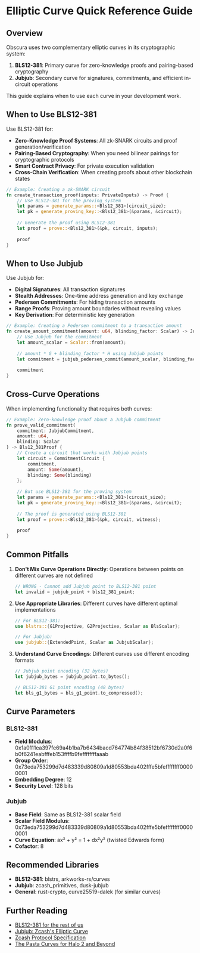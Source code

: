 # Elliptic Curve Quick Reference Guide

## Overview

Obscura uses two complementary elliptic curves in its cryptographic system:

1. **BLS12-381**: Primary curve for zero-knowledge proofs and pairing-based cryptography
2. **Jubjub**: Secondary curve for signatures, commitments, and efficient in-circuit operations

This guide explains when to use each curve in your development work.

## When to Use BLS12-381

Use BLS12-381 for:

- **Zero-Knowledge Proof Systems**: All zk-SNARK circuits and proof generation/verification
- **Pairing-Based Cryptography**: When you need bilinear pairings for cryptographic protocols
- **Smart Contract Privacy**: For private execution validation
- **Cross-Chain Verification**: When creating proofs about other blockchain states

```rust
// Example: Creating a zk-SNARK circuit
fn create_transaction_proof(inputs: PrivateInputs) -> Proof {
    // Use BLS12-381 for the proving system
    let params = generate_params::<Bls12_381>(circuit_size);
    let pk = generate_proving_key::<Bls12_381>(&params, &circuit);
    
    // Generate the proof using BLS12-381
    let proof = prove::<Bls12_381>(&pk, circuit, inputs);
    
    proof
}
```

## When to Use Jubjub

Use Jubjub for:

- **Digital Signatures**: All transaction signatures
- **Stealth Addresses**: One-time address generation and key exchange
- **Pedersen Commitments**: For hiding transaction amounts
- **Range Proofs**: Proving amount boundaries without revealing values
- **Key Derivation**: For deterministic key generation

```rust
// Example: Creating a Pedersen commitment to a transaction amount
fn create_amount_commitment(amount: u64, blinding_factor: Scalar) -> JubjubCommitment {
    // Use Jubjub for the commitment
    let amount_scalar = Scalar::from(amount);
    
    // amount * G + blinding_factor * H using Jubjub points
    let commitment = jubjub_pedersen_commit(amount_scalar, blinding_factor);
    
    commitment
}
```

## Cross-Curve Operations

When implementing functionality that requires both curves:

```rust
// Example: Zero-knowledge proof about a Jubjub commitment
fn prove_valid_commitment(
    commitment: JubjubCommitment,
    amount: u64,
    blinding: Scalar
) -> Bls12_381Proof {
    // Create a circuit that works with Jubjub points
    let circuit = CommitmentCircuit {
        commitment,
        amount: Some(amount),
        blinding: Some(blinding)
    };
    
    // But use BLS12-381 for the proving system
    let params = generate_params::<Bls12_381>(circuit_size);
    let pk = generate_proving_key::<Bls12_381>(&params, &circuit);
    
    // The proof is generated using BLS12-381
    let proof = prove::<Bls12_381>(&pk, circuit, witness);
    
    proof
}
```

## Common Pitfalls

1. **Don't Mix Curve Operations Directly**: Operations between points on different curves are not defined
   ```rust
   // WRONG - Cannot add Jubjub point to BLS12-381 point
   let invalid = jubjub_point + bls12_381_point;
   ```

2. **Use Appropriate Libraries**: Different curves have different optimal implementations
   ```rust
   // For BLS12-381:
   use blstrs::{G1Projective, G2Projective, Scalar as BlsScalar};
   
   // For Jubjub:
   use jubjub::{ExtendedPoint, Scalar as JubjubScalar};
   ```

3. **Understand Curve Encodings**: Different curves use different encoding formats
   ```rust
   // Jubjub point encoding (32 bytes)
   let jubjub_bytes = jubjub_point.to_bytes();
   
   // BLS12-381 G1 point encoding (48 bytes)
   let bls_g1_bytes = bls_g1_point.to_compressed();
   ```

## Curve Parameters

### BLS12-381

- **Field Modulus**: 0x1a0111ea397fe69a4b1ba7b6434bacd764774b84f38512bf6730d2a0f6b0f6241eabfffeb153ffffb9feffffffffaaab
- **Group Order**: 0x73eda753299d7d483339d80809a1d80553bda402fffe5bfeffffffff00000001
- **Embedding Degree**: 12
- **Security Level**: 128 bits

### Jubjub

- **Base Field**: Same as BLS12-381 scalar field
- **Scalar Field Modulus**: 0x73eda753299d7d483339d80809a1d80553bda402fffe5bfeffffffff00000001
- **Curve Equation**: ax² + y² = 1 + dx²y² (twisted Edwards form)
- **Cofactor**: 8

## Recommended Libraries

- **BLS12-381**: blstrs, arkworks-rs/curves
- **Jubjub**: zcash_primitives, dusk-jubjub
- **General**: rust-crypto, curve25519-dalek (for similar curves)

## Further Reading

- [BLS12-381 for the rest of us](https://hackmd.io/@benjaminion/bls12-381)
- [Jubjub: Zcash's Elliptic Curve](https://z.cash/technology/jubjub/)
- [Zcash Protocol Specification](https://github.com/zcash/zips/blob/master/protocol/protocol.pdf)
- [The Pasta Curves for Halo 2 and Beyond](https://electriccoin.co/blog/the-pasta-curves-for-halo-2-and-beyond/) 